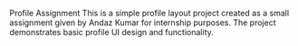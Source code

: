 Profile Assignment
This is a simple profile layout project created as a small assignment given by Andaz Kumar for internship purposes.
The project demonstrates basic profile UI design and functionality.
